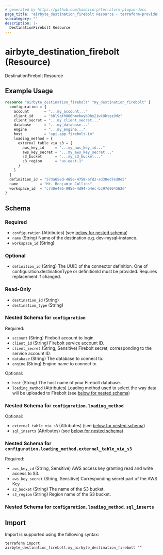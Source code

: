 ```yaml
---
# generated by https://github.com/hashicorp/terraform-plugin-docs
page_title: "airbyte_destination_firebolt Resource - terraform-provider-airbyte"
subcategory: ""
description: |-
  DestinationFirebolt Resource
---
```


# airbyte_destination_firebolt (Resource)

DestinationFirebolt Resource

## Example Usage

```terraform
resource "airbyte_destination_firebolt" "my_destination_firebolt" {
  configuration = {
    account       = "...my_account..."
    client_id     = "bbl9qth066hmxkwyb0hy2iwk8ktez9dz"
    client_secret = "...my_client_secret..."
    database      = "...my_database..."
    engine        = "...my_engine..."
    host          = "api.app.firebolt.io"
    loading_method = {
      external_table_via_s3 = {
        aws_key_id     = "...my_aws_key_id..."
        aws_key_secret = "...my_aws_key_secret..."
        s3_bucket      = "...my_s3_bucket..."
        s3_region      = "us-east-1"
      }
    }
  }
  definition_id = "57da65ed-465e-4758-afd2-ad38ed7ed0e5"
  name          = "Mr. Benjamin Collins"
  workspace_id  = "c7d0e4e5-095e-4d94-b4ec-b397d064562e"
}
```

<!-- schema generated by tfplugindocs -->
## Schema

### Required

- `configuration` (Attributes) (see [below for nested schema](#nestedatt--configuration))
- `name` (String) Name of the destination e.g. dev-mysql-instance.
- `workspace_id` (String)

### Optional

- `definition_id` (String) The UUID of the connector definition. One of configuration.destinationType or definitionId must be provided. Requires replacement if changed.

### Read-Only

- `destination_id` (String)
- `destination_type` (String)

<a id="nestedatt--configuration"></a>
### Nested Schema for `configuration`

Required:

- `account` (String) Firebolt account to login.
- `client_id` (String) Firebolt service account ID.
- `client_secret` (String, Sensitive) Firebolt secret, corresponding to the service account ID.
- `database` (String) The database to connect to.
- `engine` (String) Engine name to connect to.

Optional:

- `host` (String) The host name of your Firebolt database.
- `loading_method` (Attributes) Loading method used to select the way data will be uploaded to Firebolt (see [below for nested schema](#nestedatt--configuration--loading_method))

<a id="nestedatt--configuration--loading_method"></a>
### Nested Schema for `configuration.loading_method`

Optional:

- `external_table_via_s3` (Attributes) (see [below for nested schema](#nestedatt--configuration--loading_method--external_table_via_s3))
- `sql_inserts` (Attributes) (see [below for nested schema](#nestedatt--configuration--loading_method--sql_inserts))

<a id="nestedatt--configuration--loading_method--external_table_via_s3"></a>
### Nested Schema for `configuration.loading_method.external_table_via_s3`

Required:

- `aws_key_id` (String, Sensitive) AWS access key granting read and write access to S3.
- `aws_key_secret` (String, Sensitive) Corresponding secret part of the AWS Key
- `s3_bucket` (String) The name of the S3 bucket.
- `s3_region` (String) Region name of the S3 bucket.


<a id="nestedatt--configuration--loading_method--sql_inserts"></a>
### Nested Schema for `configuration.loading_method.sql_inserts`

## Import

Import is supported using the following syntax:

```shell
terraform import airbyte_destination_firebolt.my_airbyte_destination_firebolt ""
```
